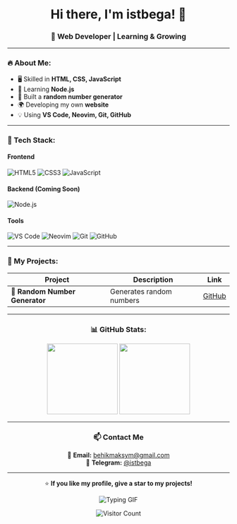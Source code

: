 <h1 align="center">Hi there, I'm istbega! 👋</h1>
<h3 align="center">🚀 Web Developer | Learning & Growing</h3>

---

### 🔥 About Me:
- 🖥️ Skilled in **HTML, CSS, JavaScript**
- 🚀 Learning **Node.js**
- 🎲 Built a **random number generator**
- 🌍 Developing my own **website**
- 💡 Using **VS Code, Neovim, Git, GitHub**

---

### 🔧 Tech Stack:

#### **Frontend**
![HTML5](https://img.shields.io/badge/HTML5-22272E?style=for-the-badge&logo=html5&logoColor=E34F26)
![CSS3](https://img.shields.io/badge/CSS3-22272E?style=for-the-badge&logo=css3&logoColor=1572B6)
![JavaScript](https://img.shields.io/badge/JavaScript-22272E?style=for-the-badge&logo=javascript&logoColor=F7DF1E)

#### **Backend (Coming Soon)**
![Node.js](https://img.shields.io/badge/Node.js-22272E?style=for-the-badge&logo=node.js&logoColor=339933)

#### **Tools**
![VS Code](https://img.shields.io/badge/VSCode-22272E?style=for-the-badge&logo=visual-studio-code&logoColor=007ACC)
![Neovim](https://img.shields.io/badge/Neovim-22272E?style=for-the-badge&logo=neovim&logoColor=57A143)
![Git](https://img.shields.io/badge/Git-22272E?style=for-the-badge&logo=git&logoColor=F05032)
![GitHub](https://img.shields.io/badge/GitHub-22272E?style=for-the-badge&logo=github&logoColor=white)

---

### 📌 My Projects:
<div align="center">

| Project | Description | Link |
|---------|------------|------|
| 🎲 **Random Number Generator** | Generates random numbers | [GitHub](https://numbergenv2-1.netlify.app/) |

---

### 📊 GitHub Stats:
<div align="center">
  <img height="160px" src="https://github-readme-stats.vercel.app/api?username=istbega&show_icons=true&theme=tokyonight" />
  <img height="160px" src="https://github-readme-stats.vercel.app/api/top-langs/?username=istbega&layout=compact&theme=tokyonight" />
</div>

---

### 📫 Contact Me
📩 **Email:** behikmaksym@gmail.com  
💬 **Telegram:** [@istbega](https://t.me/istbega)  

---

⭐ **If you like my profile, give a star to my projects!**  

![Typing GIF](https://readme-typing-svg.herokuapp.com?size=24&color=F7A400&lines=Hi,+I'm+a+Web+Developer!;Learning+JavaScript+and+Node.js)

![Visitor Count](https://komarev.com/ghpvc/?username=istbega&color=blue)
